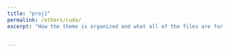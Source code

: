 ```yaml
---
title: "proj1"
permalink: /others/cuda/
excerpt: "How the theme is organized and what all of the files are for."


---
```

